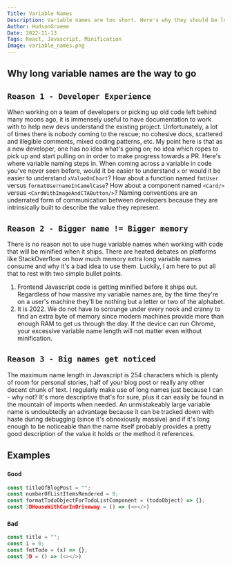 ```yaml
---
Title: Variable Names
Description: Variable names are too short. Here's why they should be longer.
Author: HudsonGraeme
Date: 2022-11-13
Tags: React, Javascript, Minification
Image: variable_names.png
---
```


## Why long variable names are the way to go

## `Reason 1 - Developer Experience`

When working on a team of developers or picking up old code left behind many moons ago, it is immensely useful to have documentation to work with to help new devs understand the existing project. Unfortunately, a lot of times there is nobody coming to the rescue; no cohesive docs, scattered and illegible comments, mixed coding patterns, etc. My point here is that as a new developer, one has no idea what's going on; no idea which ropes to pick up and start pulling on in order to make progress towards a PR. Here's where variable naming steps in. When coming across a variable in code you've never seen before, would it be easier to understand `x` or would it be easier to understand `xValueOnChart`? How about a function named `fmtUser` versus `formatUsernameInCamelCase`? How about a component named `<Card/>` versus `<CardWithImageAndCTAButton/>`? Naming conventions are an underrated form of communication between developers because they are intrinsically built to describe the value they represent.

## `Reason 2 - Bigger name != Bigger memory`

There is no reason not to use huge variable names when working with code that will be minified when it ships. There are heated debates on platforms like StackOverflow on how much memory extra long variable names consume and why it's a bad idea to use them. Luckily, I am here to put all that to rest with two simple bullet points.

1. Frontend Javascript code is getting minified before it ships out. Regardless of how massive my variable names are, by the time they're on a user's machine they'll be nothing but a letter or two of the alphabet.
2. It is 2022. We do not have to scrounge under every nook and cranny to find an extra byte of memory since modern machines provide more than enough RAM to get us through the day. If the device can run Chrome, your excessive variable name length will not matter even without minification.

## `Reason 3 - Big names get noticed`

The maximum name length in Javascript is 254 characters which is plenty of room for personal stories, half of your blog post or really any other decent chunk of text. I regularly make use of long names just because I can - why not? It's more descriptive that's for sure, plus it can easily be found in the mountain of imports when needed. An unmistakeably large variable name is undoubtedly an advantage because it can be tracked down with haste during debugging (since it's obnoxiously massive) and if it's long enough to be noticeable than the name itself probably provides a pretty good description of the value it holds or the method it references.

## Examples

### `Good`

```js
const titleOfBlogPost = "";
const numberOfListItemsRendered = 0;
const formatTodoObjectForTodoListComponent = (todoObject) => {};
const 3DHouseWithCarInDriveway = () => (<></>)
```

### `Bad`

```js
const title = "";
const i = 0;
const fmtTodo = (x) => {};
const 3D = () => (<></>)
```

